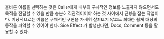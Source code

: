 올바른 이름을 선택하는 것은 Caller에게 내부의 구체적인 정보를 노출하지 않으면서도 목적을 전달할 수 있을 만큼 충분히 직관적이어야 하는 것 사이에서 균형을 잡는 작업이다. 이상적으로는 이름은 구체적인 구현을 자세히 살펴보지 않고도 최대한 쉽게 대상의 동작을 파악할 수 있어야 한다. Side Effect 가 발생한다면, Docs, Comment 등을 활용할 수 있다.
